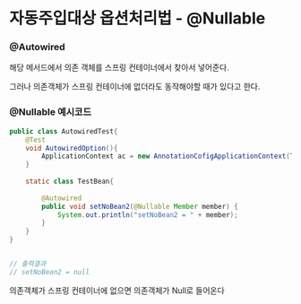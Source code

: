 # 자동주입대상 옵션처리법 - @Nullable

### @Autowired

해당 메서드에서 의존 객체를 스프링 컨테이너에서 찾아서 넣어준다.

그러나 의존객체가 스프링 컨테이너에 없더라도 동작해야할 때가 있다고 한다.



### @Nullable 예시코드

```java
public class AutowiredTest{
    @Test
    void AutowiredOption(){
        ApplicationContext ac = new AnnotationCofigApplicationContext(TestBean.class)
    }
    
    static class TestBean{
       
        @Autowired
        public void setNoBean2(@Nullable Member member) {
            System.out.println("setNoBean2 = " + member);
        }
    }
}


// 출력결과
// setNoBean2 = null
```

의존객체가 스프링 컨테이너에 없으면 의존객체가 Null로 들어온다